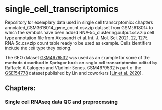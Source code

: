 # single_cell_transcriptomics
Repository for exemplary data used in single cell transcriptomics chapters
annotated_GSM3618014_gene_count.csv.zip dataset from GSM3618014 to which the symbols have been added
RNA-5c_clustering.output.csv.zip cell type annotation file from Alessandri et al. Int. J. Mol. Sci. 2021, 22, 1275.
RNA-5c.csv.zip count table ready to be used as example. Cells identifiers include the cell type they belong.

The GEO dataset [GSM4679532](https://www.ncbi.nlm.nih.gov/geo/query/acc.cgi?acc=GSM4679532) was used as an example for some of the methods described in Springer book on single cell transcriptomics edited by Raffaele A Calogero and Vladimir Benes. GSM4679532 is part of the [GSE154778](https://www.ncbi.nlm.nih.gov/geo/query/acc.cgi?acc=GSE154778) dataset published by Lin and coworkers [[Lin et al. 2020](https://pubmed.ncbi.nlm.nih.gov/32988401/)].
## Chapters:
### Single cell RNAseq data QC and preprocessing

